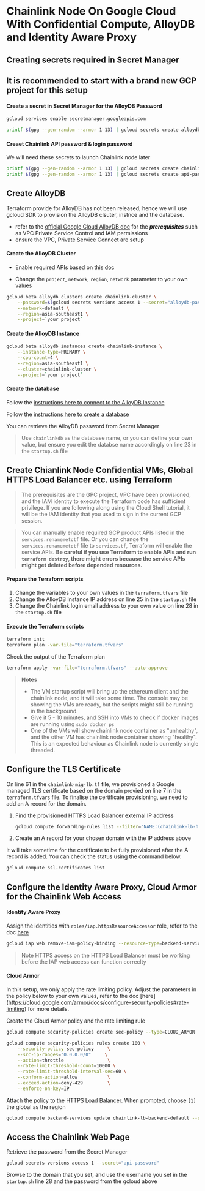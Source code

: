 # Chainlink Node On Google Cloud With Confidential Compute, AlloyDB and Identity Aware Proxy 
## Creating secrets required in Secret Manager
## It is recommended to start with a brand new GCP project for this setup
#### Create a secret in Secret Manager for the AlloyDB Password

```bash
gcloud services enable secretmanager.googleapis.com
```

```bash
printf $(gpg --gen-random --armor 1 13) | gcloud secrets create alloydb-password --data-file=-
```

#### Creaet Chainlink API password & login password
We will need these secrets to launch Chainlink node later
```bash
printf $(gpg --gen-random --armor 1 13) | gcloud secrets create chainlink-password --data-file=-
printf $(gpg --gen-random --armor 1 13) | gcloud secrets create api-password --data-file=-
```

## Create AlloyDB
Terraform provide for AlloyDB has not been released, hence we will use gcloud SDK to provision the AlloyDB clsuter, instnce and the database.

* refer to the [official Google Cloud AlloyDB doc](https://cloud.google.com/alloydb/docs/cluster-create) for the ***prerequisites*** such as VPC Private Service Control and IAM permissions
* ensure the VPC, Private Service Connect are setup


#### Create the AlloyDB Cluster

* Enable required APIs based on this [doc](https://cloud.google.com/alloydb/docs/project-enable-access)

* Change the `project`, `network`, `region`, `network` parameter to your own values 
```bash
gcloud beta alloydb clusters create chainlink-cluster \
    --password=$(gcloud secrets versions access 1 --secret="alloydb-password") \
    --network=default \
    --region=asia-southeast1 \
    --project=`your project`

```
#### Create the AlloyDB Instance

```bash
gcloud beta alloydb instances create chainlink-instance \
    --instance-type=PRIMARY \
    --cpu-count=4 \
    --region=asia-southeast1 \
    --cluster=chainlink-cluster \
    --project=`your project`

```
#### Create the database
Follow the [instructions here to connect to the AlloyDB Instance](https://cloud.google.com/alloydb/docs/connect-psql)

Follow the [instructions here to create a database](https://cloud.google.com/alloydb/docs/database-create)

You can retrieve the AlloyDB password from Secret Manager

>Use `chainlinkdb` as the database name, or you can define your own value, but ensure you edit the databse name accordingly on line 23 in the `startup.sh` file



## Create Chianlink Node Confidential VMs, Global HTTPS Load Balancer etc. using Terraform



> The prerequisites are the GPC project, VPC have been provisioned, and the IAM identity to execute the Terraform code has sufficient privilege. If you are following along using the Cloud Shell tutorial, it will be the IAM identity that you used to sign in the current GCP session.

> You can manually enable required GCP product APIs listed in the `services.renamemetotf` file. Or you can change the `services.renamemetotf` file to `services.tf`, Terraform will enable the service APIs. **Be careful if you use Terraform to enable APIs and run `terraform destroy`, there might errors because the service APIs might get deleted before depended resources.**   

#### Prepare the Terraform scripts
1. Change the variables to your own values in the `terraform.tfvars` file
2. Change the AlloyDB Instance IP address on line 25 in the `startup.sh` file
3. Change the Chainlink login email address to your own value on line 28 in the `startup.sh` file

#### Execute the Terraform scripts
```bash
terraform init
terraform plan -var-file="terraform.tfvars"
```
Check the output of the Terraform plan

```bash
terraform apply -var-file="terraform.tfvars" --auto-approve
```

> **Notes** 
> * The VM startup script will bring up the ethereum client and the chainlink node, and it will take some time. The console may be showing the VMs are ready, but the scripts might still be running in the background. 
> * Give it 5 - 10 minutes, and SSH into VMs to check if docker images are running using `sudo docker ps`
> * One of the VMs will show chainlink node container as "unhealthy", and the other VM has chainlink node container showing "healthy". This is an expected behaviour as Chainlink node is currently single threaded.

## Configure the TLS Certificate
On line 61 in the `chainlink-mig-lb.tf` file, we provisioned a Google managed TLS certificate based on the domain provied on line 7 in the `terraform.tfvars` file. To finalise the certificate provisioning, we need to add an A record for the domain.

1. Find the provisioned HTTPS Load Balancer external IP address
   ```bash
   gcloud compute forwarding-rules list --filter="NAME:(chainlink-lb-https)"
   ```
2. Create an A record for your chosen domain with the IP address above

It will take sometime for the certificate to be fully provisioned after the A record is added. You can check the status using the command below.

```bash
gcloud compute ssl-certificates list
```

## Configure the Identity Aware Proxy, Cloud Armor for the Chainlink Web Access
#### Identity Aware Proxy
Assign the identities with `roles/iap.httpsResourceAccessor` role, refer to the doc [here](https://cloud.google.com/iap/docs/managing-access)

```bash
gcloud iap web remove-iam-policy-binding --resource-type=backend-services --service=chainlink-lb-backend-default --member='user:your@user.com' --role='roles/iap.httpsResourceAccessor'

```

> Note HTTPS access on the HTTPS Load Balancer must be working before the IAP web access can function correclty

#### Cloud Armor
In this setup, we only apply the rate limiting policy. Adjust the parameters in the policy below to your own values, refer to the doc [here] (https://cloud.google.com/armor/docs/configure-security-policies#rate-limiting) for more details.

Create the Cloud Armor policy and the rate limiting rule
```bash
gcloud compute security-policies create sec-policy --type=CLOUD_ARMOR

gcloud compute security-policies rules create 100 \
    --security-policy sec-policy     \
    --src-ip-ranges="0.0.0.0/0"     \
    --action=throttle                \
    --rate-limit-threshold-count=10000 \
    --rate-limit-threshold-interval-sec=60 \
    --conform-action=allow           \
    --exceed-action=deny-429         \
    --enforce-on-key=IP
```

Attach the policy to the HTTPS Load Balancer. When prompted, choose `[1]` the global as the region
```bash
gcloud compute backend-services update chainlink-lb-backend-default --security-policy=sec-policy
```

## Access the Chainlink Web Page
Retrieve the password from the Secret Manager
```bash
gcloud secrets versions access 1 --secret="api-password"
```

Browse to the domain that you set, and use the username you set in the `startup.sh` line 28 and the password from the gcloud above
